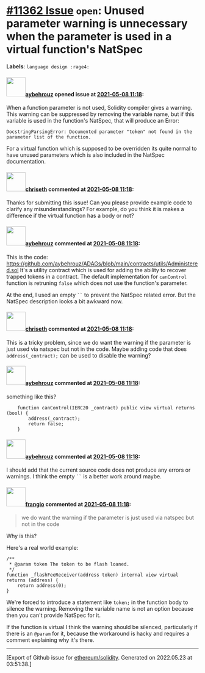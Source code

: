 # [\#11362 Issue](https://github.com/ethereum/solidity/issues/11362) `open`: Unused parameter warning is unnecessary when the parameter is used in a virtual function's NatSpec
**Labels**: `language design :rage4:`


#### <img src="https://avatars.githubusercontent.com/u/75391306?u=0b69567f702f09c4b6ee173036a39e98e51676bb&v=4" width="50">[aybehrouz](https://github.com/aybehrouz) opened issue at [2021-05-08 11:18](https://github.com/ethereum/solidity/issues/11362):

When a function parameter is not used, Solidity compiler gives a warning. This warning can be suppressed by removing the variable name, but if this variable is used in the function's NatSpec, that will produce an Error:
```
DocstringParsingError: Documented parameter "token" not found in the parameter list of the function.
```
For a virtual function which is supposed to be overridden its quite normal to have unused parameters which is also included in the NatSpec documentation.


#### <img src="https://avatars.githubusercontent.com/u/9073706?v=4" width="50">[chriseth](https://github.com/chriseth) commented at [2021-05-08 11:18](https://github.com/ethereum/solidity/issues/11362#issuecomment-836492248):

Thanks for submitting this issue! Can you please provide example code to clarify any misunderstandings? For example, do you think it is makes a difference if the virtual function has a body or not?

#### <img src="https://avatars.githubusercontent.com/u/75391306?u=0b69567f702f09c4b6ee173036a39e98e51676bb&v=4" width="50">[aybehrouz](https://github.com/aybehrouz) commented at [2021-05-08 11:18](https://github.com/ethereum/solidity/issues/11362#issuecomment-836525871):

This is the code:
https://github.com/aybehrouz/ADAGs/blob/main/contracts/utils/Administered.sol
It's a utility contract which is used for adding the ability to recover trapped tokens in a contract. The default implementation for `canControl` function is retruning `false` which does not use the function's parameter.

At the end, I used an empty  ` `` ` to prevent the NatSpec related error. But the NatSpec description looks a bit awkward now.

#### <img src="https://avatars.githubusercontent.com/u/9073706?v=4" width="50">[chriseth](https://github.com/chriseth) commented at [2021-05-08 11:18](https://github.com/ethereum/solidity/issues/11362#issuecomment-836530201):

This is a tricky problem, since we do want the warning if the parameter is just used via natspec but not in the code.
Maybe adding code that does `address(_contract);` can be used to disable the warning?

#### <img src="https://avatars.githubusercontent.com/u/75391306?u=0b69567f702f09c4b6ee173036a39e98e51676bb&v=4" width="50">[aybehrouz](https://github.com/aybehrouz) commented at [2021-05-08 11:18](https://github.com/ethereum/solidity/issues/11362#issuecomment-836534317):

something like this?
```solidity
    function canControl(IERC20 _contract) public view virtual returns (bool) {
        address(_contract);
        return false;
    }
```

#### <img src="https://avatars.githubusercontent.com/u/75391306?u=0b69567f702f09c4b6ee173036a39e98e51676bb&v=4" width="50">[aybehrouz](https://github.com/aybehrouz) commented at [2021-05-08 11:18](https://github.com/ethereum/solidity/issues/11362#issuecomment-836535724):

I should add that the current source code does not produce any errors or warnings. I think the empty ` `` ` is a better work around maybe.

#### <img src="https://avatars.githubusercontent.com/u/481465?v=4" width="50">[frangio](https://github.com/frangio) commented at [2021-05-08 11:18](https://github.com/ethereum/solidity/issues/11362#issuecomment-1092284503):

> we do want the warning if the parameter is just used via natspec but not in the code

Why is this?

Here's a real world example:

```solidity
/**
 * @param token The token to be flash loaned.
 */
function _flashFeeReceiver(address token) internal view virtual returns (address) {
    return address(0);
}
```

We're forced to introduce a statement like `token;` in the function body to silence the warning. Removing the variable name is not an option because then you can't provide NatSpec for it.

If the function is virtual I think the warning should be silenced, particularly if there is an `@param` for it, because the workaround is hacky and requires a comment explaining why it's there.


-------------------------------------------------------------------------------



[Export of Github issue for [ethereum/solidity](https://github.com/ethereum/solidity). Generated on 2022.05.23 at 03:51:38.]
